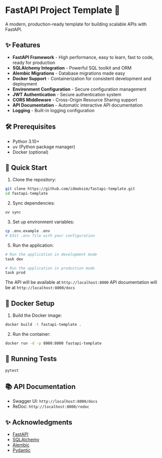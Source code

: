 # FastAPI Project Template 🚀

A modern, production-ready template for building scalable APIs with FastAPI.

## ✨ Features

- **FastAPI Framework** - High performance, easy to learn, fast to code, ready for production
- **SQLAlchemy Integration** - Powerful SQL toolkit and ORM
- **Alembic Migrations** - Database migrations made easy
- **Docker Support** - Containerization for consistent development and deployment
- **Environment Configuration** - Secure configuration management
- **JWT Authentication** - Secure authentication system
- **CORS Middleware** - Cross-Origin Resource Sharing support
- **API Documentation** - Automatic interactive API documentation
- **Logging** - Built-in logging configuration

## 🛠️ Prerequisites

- Python 3.10+
- uv (Python package manager)
- Docker (optional)

## 🚀 Quick Start

1. Clone the repository:
```bash
git clone https://github.com/idmaksim/fastapi-template.git
cd fastapi-template
```

2. Sync dependencies:
```bash
uv sync
```

3. Set up environment variables:
```bash
cp .env.example .env
# Edit .env file with your configuration
```

5. Run the application:
```bash
# Run the application in development mode
task dev

# Run the application in production mode
task prod
```

The API will be available at `http://localhost:8000`
API documentation will be at `http://localhost:8000/docs`

## 🐳 Docker Setup

1. Build the Docker image:
```bash
docker build -t fastapi-template .
```

2. Run the container:
```bash
docker run -d -p 8000:8000 fastapi-template
```


## 🧪 Running Tests

```bash
pytest
```

## 📚 API Documentation

- Swagger UI: `http://localhost:8000/docs`
- ReDoc: `http://localhost:8000/redoc`

## ✨ Acknowledgments

- [FastAPI](https://fastapi.tiangolo.com/)
- [SQLAlchemy](https://www.sqlalchemy.org/)
- [Alembic](https://alembic.sqlalchemy.org/)
- [Pydantic](https://pydantic-docs.helpmanual.io/)
